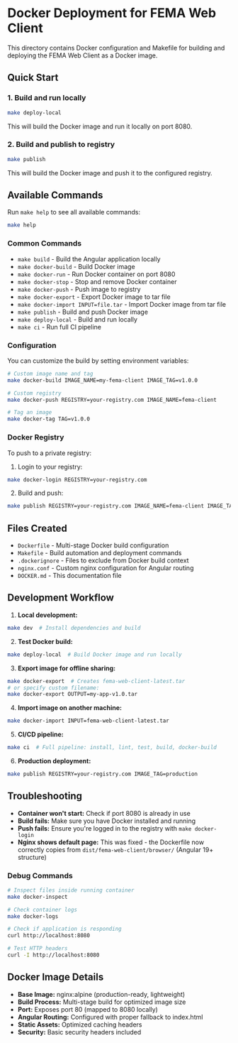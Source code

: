 # Docker Deployment for FEMA Web Client

This directory contains Docker configuration and Makefile for building and deploying the FEMA Web Client as a Docker image.

## Quick Start

### 1. Build and run locally
```bash
make deploy-local
```
This will build the Docker image and run it locally on port 8080.

### 2. Build and publish to registry
```bash
make publish
```
This will build the Docker image and push it to the configured registry.

## Available Commands

Run `make help` to see all available commands:

```bash
make help
```

### Common Commands

- `make build` - Build the Angular application locally
- `make docker-build` - Build Docker image
- `make docker-run` - Run Docker container on port 8080
- `make docker-stop` - Stop and remove Docker container
- `make docker-push` - Push image to registry
- `make docker-export` - Export Docker image to tar file
- `make docker-import INPUT=file.tar` - Import Docker image from tar file
- `make publish` - Build and push Docker image
- `make deploy-local` - Build and run locally
- `make ci` - Run full CI pipeline

### Configuration

You can customize the build by setting environment variables:

```bash
# Custom image name and tag
make docker-build IMAGE_NAME=my-fema-client IMAGE_TAG=v1.0.0

# Custom registry
make docker-push REGISTRY=your-registry.com IMAGE_NAME=fema-client

# Tag an image
make docker-tag TAG=v1.0.0
```

### Docker Registry

To push to a private registry:

1. Login to your registry:
```bash
make docker-login REGISTRY=your-registry.com
```

2. Build and push:
```bash
make publish REGISTRY=your-registry.com IMAGE_NAME=fema-client IMAGE_TAG=latest
```

## Files Created

- `Dockerfile` - Multi-stage Docker build configuration
- `Makefile` - Build automation and deployment commands
- `.dockerignore` - Files to exclude from Docker build context
- `nginx.conf` - Custom nginx configuration for Angular routing
- `DOCKER.md` - This documentation file

## Development Workflow

1. **Local development:**
```bash
make dev  # Install dependencies and build
```

2. **Test Docker build:**
```bash
make deploy-local  # Build Docker image and run locally
```

3. **Export image for offline sharing:**
```bash
make docker-export  # Creates fema-web-client-latest.tar
# or specify custom filename:
make docker-export OUTPUT=my-app-v1.0.tar
```

4. **Import image on another machine:**
```bash
make docker-import INPUT=fema-web-client-latest.tar
```

5. **CI/CD pipeline:**
```bash
make ci  # Full pipeline: install, lint, test, build, docker-build
```

6. **Production deployment:**
```bash
make publish REGISTRY=your-registry.com IMAGE_TAG=production
```

## Troubleshooting

- **Container won't start:** Check if port 8080 is already in use
- **Build fails:** Make sure you have Docker installed and running
- **Push fails:** Ensure you're logged in to the registry with `make docker-login`
- **Nginx shows default page:** This was fixed - the Dockerfile now correctly copies from `dist/fema-web-client/browser/` (Angular 19+ structure)

### Debug Commands

```bash
# Inspect files inside running container
make docker-inspect

# Check container logs
make docker-logs

# Check if application is responding
curl http://localhost:8080

# Test HTTP headers
curl -I http://localhost:8080
```

## Docker Image Details

- **Base Image:** nginx:alpine (production-ready, lightweight)
- **Build Process:** Multi-stage build for optimized image size
- **Port:** Exposes port 80 (mapped to 8080 locally)
- **Angular Routing:** Configured with proper fallback to index.html
- **Static Assets:** Optimized caching headers
- **Security:** Basic security headers included
